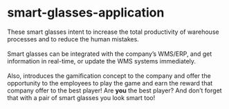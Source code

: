 # smart-glasses-application
  These smart glasses intent to increase the total productivity of warehouse processes and to reduce the human mistakes.</br> </br>
  Smart glasses can be integrated with the company’s WMS/ERP, and get information in real-time, or update the WMS systems immediately.</br>
  </br>
  Also, introduces the gamification concept to the company and offer the opportunity to the employees to play the game and earn the reward that company offer to the best player! Are <b>you</b> the best player? And don’t forget that with a pair of smart glasses you look smart too!
